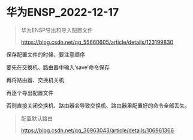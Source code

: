 # 华为ENSP_2022-12-17



> 华为ENSP导出和导入配置文件
>
> https://blog.csdn.net/qq_55660605/article/details/123199830





保存配置文件的时候，要注意顺序

要先在交换机、路由器中输入‘save’命令保存

<!--# 使用‘save’命令后，下次打开项目，原来的交换机、路由器配置还在，不需要单独导出配置文件-->

再将路由器、交换机关机

再逐个导出配置文件



否则直接关闭交换机、路由器会导致交换机、路由器里配置好的命令全部丢失。



> 配置默认路由
>
> https://blog.csdn.net/qq_36963043/article/details/106961366